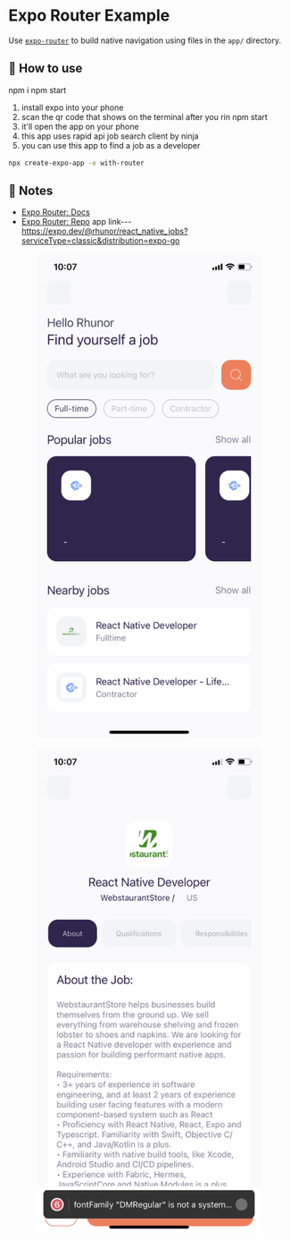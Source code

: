 # Expo Router Example

Use [`expo-router`](https://expo.github.io/router) to build native navigation using files in the `app/` directory.

## 🚀 How to use
npm i
npm start

1. install expo into your phone 
2. scan the qr code that shows on the terminal after you rin npm start 
3. it'll open the app on your phone
4. this app uses rapid api job search client by ninja 
5. you can use this app to find a job as a developer
```sh
npx create-expo-app -e with-router
```

## 📝 Notes

- [Expo Router: Docs](https://expo.github.io/router)
- [Expo Router: Repo](https://github.com/expo/router)
app link---https://expo.dev/@rhunor/react_native_jobs?serviceType=classic&distribution=expo-go
<p align="center">
  <img src="https://github.com/rhunor/reactnativejobapp/blob/main/IMG_2426.PNG" alt="Alt text" width="400">
</p>
<p align="center">
  <img src="https://github.com/rhunor/reactnativejobapp/blob/main/IMG_2427.PNG" alt="Alt text" width="400">
</p>

